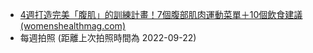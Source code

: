 - [4週打造完美「腹肌」的訓練計畫！7個腹部肌肉運動菜單＋10個飲食建議 (womenshealthmag.com)](https://www.womenshealthmag.com/tw/untitled-section-1634178305/a40354765/four-week-six-pack-plan/)
- 每週拍照 (距離上次拍照時間為 2022-09-22)